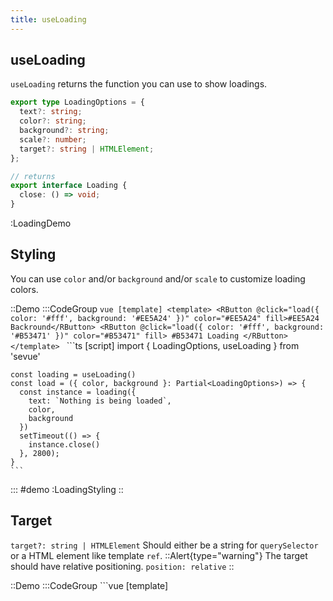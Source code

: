 ```yaml
---
title: useLoading
---
```


## useLoading

`useLoading` returns the function you can use to show loadings.

```ts
export type LoadingOptions = {
  text?: string;
  color?: string;
  background?: string;
  scale?: number;
  target?: string | HTMLElement;
};

// returns
export interface Loading {
  close: () => void;
}
```

:LoadingDemo


## Styling

You can use `color` and/or `background` and/or `scale` to customize loading colors.

::Demo
  :::CodeGroup
    ```vue [template]
    <template>
      <RButton @click="load({ color: '#fff', background: '#EE5A24' })" color="#EE5A24" fill>#EE5A24 Backround</RButton>
      <RButton @click="load({ color: '#fff', background: '#B53471' })" color="#B53471" fill>
        #B53471 Loading
      </RButton>
    </template>
    ```
    ```ts [script]
    import { LoadingOptions, useLoading } from 'sevue'

    const loading = useLoading()
    const load = ({ color, background }: Partial<LoadingOptions>) => {
      const instance = loading({
        text: `Nothing is being loaded`,
        color,
        background
      })
      setTimeout(() => {
        instance.close()
      }, 2800);
    }
    ```
  :::
#demo
  :LoadingStyling
::

## Target
`target?: string | HTMLElement`
Should either be a string for `querySelector` or a HTML element like template `ref`.
::Alert{type="warning"}
The target should have relative positioning. `position: relative`
::

::Demo
  :::CodeGroup
    ```vue [template]
    <template>
      <RButton @click="load()">Show Full Screen Loading</RButton>
      <RButton @click="load(loadingTarget)">Show Loading On Target</RButton>

      <div class="target" ref="loadingTarget">
        Loading Target
      </div>
    </template>
    ```
    ```ts [script]
    import { useLoading } from 'sevue'

    const loading = useLoading()
    const loadingTarget = ref<HTMLElement | undefined>()

    const load = (target?: HTMLElement) => {
      const instance = loading({
        text: `Nothing is being loaded`,
        target,
      })
      setTimeout(() => {
        instance.close()
      }, 2800);
    }    
    ```
    ```scss [style]
    .target {
      // You need to set relative position on target
      position: relative;
    }
    ```
  :::
#demo
  :LoadingTarget
::

## Closing
notification returns an object containing close function you can use to close the loading.
```ts
const loading = useLoading
const load = loading({
  text: 'hey'
})
// after some time
load.close()
```